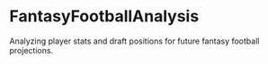 # FantasyFootballAnalysis
Analyzing player stats and draft positions for future fantasy football projections.
